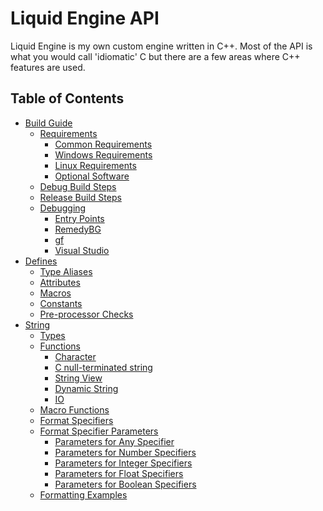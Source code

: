 <!--
 * Description:  Liquid Engine API Documentation Table of Contents
 * Author:       Alicia Amarilla (smushyaa@gmail.com)
 * File Created: July 19, 2023
-->

# Liquid Engine API

Liquid Engine is my own custom engine written in C++.
Most of the API is what you would call 'idiomatic' C but
there are a few areas where C++ features are used.

## Table of Contents
- [Build Guide](../BUILD.md)
    - [Requirements](../BUILD.md#requirements)
        - [Common Requirements](../BUILD.md#common-requirements)
        - [Windows Requirements](../BUILD.md#windows-requirements)
        - [Linux Requirements](../BUILD.md#linux-requirements)
        - [Optional Software](../BUILD.md#optional-software)
    - [Debug Build Steps](../BUILD.md#debug-build-steps)
    - [Release Build Steps](../BUILD.md#release-build-steps)
    - [Debugging](../BUILD.md#debugging)
        - [Entry Points](../BUILD.md#entry-points)
        - [RemedyBG](../BUILD.md#remedybg)
        - [gf](../BUILD.md#gf)
        - [Visual Studio](../BUILD.md#visual-studio)
- [Defines](./defines.md)
    - [Type Aliases](./defines.md#type-aliases)
    - [Attributes](./defines.md#attributes)
    - [Macros](./defines.md#macros)
    - [Constants](./defines.md#constants)
    - [Pre-processor Checks](./defines.md#pre-processor-checks)
- [String](./string.md)
    - [Types](./string.md#types)
    - [Functions](./string.md#functions)
        - [Character](./string.md#character)
        - [C null-terminated string](./string.md#c-null-terminated-string)
        - [String View](./string.md#string-view)
        - [Dynamic String](./string.md#dynamic-string)
        - [IO](./string.md#io)
    - [Macro Functions](./string.md#macro-functions)
    - [Format Specifiers](./string.md#format-specifiers)
    - [Format Specifier Parameters](./string.md#format-specifier-parameters)
        - [Parameters for Any Specifier](./string.md#parameters-for-any-specifier)
        - [Parameters for Number Specifiers](./string.md#parameters-for-number-specifiers)
        - [Parameters for Integer Specifiers](./string.md#parameters-for-integer-specifiers)
        - [Parameters for Float Specifiers](./string.md#parameters-for-float-specifiers)
        - [Parameters for Boolean Specifiers](./string.md#parameters-for-boolean-specifiers)
    - [Formatting Examples](./string.md#formatting-examples)

